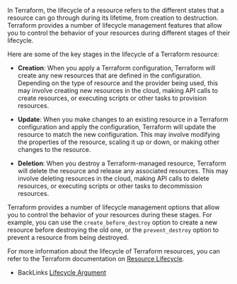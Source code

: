 In Terraform, the lifecycle of a resource refers to the different states that a resource can go through during its lifetime, from creation to destruction. Terraform provides a number of lifecycle management features that allow you to control the behavior of your resources during different stages of their lifecycle.

Here are some of the key stages in the lifecycle of a Terraform resource:

-   **Creation**: When you apply a Terraform configuration, Terraform will create any new resources that are defined in the configuration. Depending on the type of resource and the provider being used, this may involve creating new resources in the cloud, making API calls to create resources, or executing scripts or other tasks to provision resources.
    
-   **Update**: When you make changes to an existing resource in a Terraform configuration and apply the configuration, Terraform will update the resource to match the new configuration. This may involve modifying the properties of the resource, scaling it up or down, or making other changes to the resource.
    
-   **Deletion**: When you destroy a Terraform-managed resource, Terraform will delete the resource and release any associated resources. This may involve deleting resources in the cloud, making API calls to delete resources, or executing scripts or other tasks to decommission resources.
    

Terraform provides a number of lifecycle management options that allow you to control the behavior of your resources during these stages. For example, you can use the `create_before_destroy` option to create a new resource before destroying the old one, or the `prevent_destroy` option to prevent a resource from being destroyed.

For more information about the lifecycle of Terraform resources, you can refer to the Terraform documentation on [Resource Lifecycle](https://www.terraform.io/docs/configuration/resources.html#lifecycle).

* BackLinks
[Lifecycle Argument](./Lifecycle%20Argument.md)